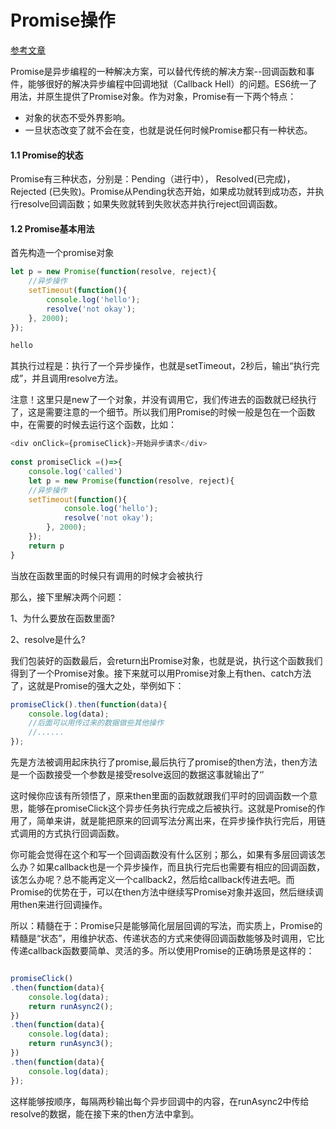 # Promise操作

[参考文章](https://blog.csdn.net/qq_34645412/article/details/81170576?utm_medium=distribute.pc_relevant.none-task-blog-2%7Edefault%7EBlogCommendFromMachineLearnPai2%7Edefault-1.control&depth_1-utm_source=distribute.pc_relevant.none-task-blog-2%7Edefault%7EBlogCommendFromMachineLearnPai2%7Edefault-1.control)

Promise是异步编程的一种解决方案，可以替代传统的解决方案--回调函数和事件，能够很好的解决异步编程中回调地狱（Callback Hell）的问题。ES6统一了用法，并原生提供了Promise对象。作为对象，Promise有一下两个特点：

- 对象的状态不受外界影响。
- 一旦状态改变了就不会在变，也就是说任何时候Promise都只有一种状态。
#### 1.1 Promise的状态
Promise有三种状态，分别是：Pending（进行中）， Resolved(已完成)，Rejected (已失败)。Promise从Pending状态开始，如果成功就转到成功态，并执行resolve回调函数；如果失败就转到失败状态并执行reject回调函数。

#### 1.2 Promise基本用法
首先构造一个promise对象

```JavaScript
let p = new Promise(function(resolve, reject){
	//异步操作
	setTimeout(function(){
		console.log('hello');
    	resolve('not okay');
	}, 2000);
});
```

```JavaScript
hello
```

其执行过程是：执行了一个异步操作，也就是setTimeout，2秒后，输出“执行完成”，并且调用resolve方法。

注意！这里只是new了一个对象，并没有调用它，我们传进去的函数就已经执行了，这是需要注意的一个细节。所以我们用Promise的时候一般是包在一个函数中，在需要的时候去运行这个函数，比如：

```JavaScript
<div onClick={promiseClick}>开始异步请求</div>
 
const promiseClick =()=>{
	console.log('called')
	let p = new Promise(function(resolve, reject){
	//异步操作
	setTimeout(function(){
		    console.log('hello');
		    resolve('not okay');
	    }, 2000);
	});
    return p
}
```

当放在函数里面的时候只有调用的时候才会被执行

那么，接下里解决两个问题：

1、为什么要放在函数里面?

2、resolve是什么?

我们包装好的函数最后，会return出Promise对象，也就是说，执行这个函数我们得到了一个Promise对象。接下来就可以用Promise对象上有then、catch方法了，这就是Promise的强大之处，举例如下：

``` JavaScript
promiseClick().then(function(data){
    console.log(data);
    //后面可以用传过来的数据做些其他操作
    //......
});
```

先是方法被调用起床执行了promise,最后执行了promise的then方法，then方法是一个函数接受一个参数是接受resolve返回的数据这事就输出了‘’

这时候你应该有所领悟了，原来then里面的函数就跟我们平时的回调函数一个意思，能够在promiseClick这个异步任务执行完成之后被执行。这就是Promise的作用了，简单来讲，就是能把原来的回调写法分离出来，在异步操作执行完后，用链式调用的方式执行回调函数。

你可能会觉得在这个和写一个回调函数没有什么区别；那么，如果有多层回调该怎么办？如果callback也是一个异步操作，而且执行完后也需要有相应的回调函数，该怎么办呢？总不能再定义一个callback2，然后给callback传进去吧。而Promise的优势在于，可以在then方法中继续写Promise对象并返回，然后继续调用then来进行回调操作。

所以：精髓在于：Promise只是能够简化层层回调的写法，而实质上，Promise的精髓是“状态”，用维护状态、传递状态的方式来使得回调函数能够及时调用，它比传递callback函数要简单、灵活的多。所以使用Promise的正确场景是这样的：

```JavaScript

promiseClick()
.then(function(data){
    console.log(data);
    return runAsync2();
})
.then(function(data){
    console.log(data);
    return runAsync3();
})
.then(function(data){
    console.log(data);
});
```
这样能够按顺序，每隔两秒输出每个异步回调中的内容，在runAsync2中传给resolve的数据，能在接下来的then方法中拿到。

